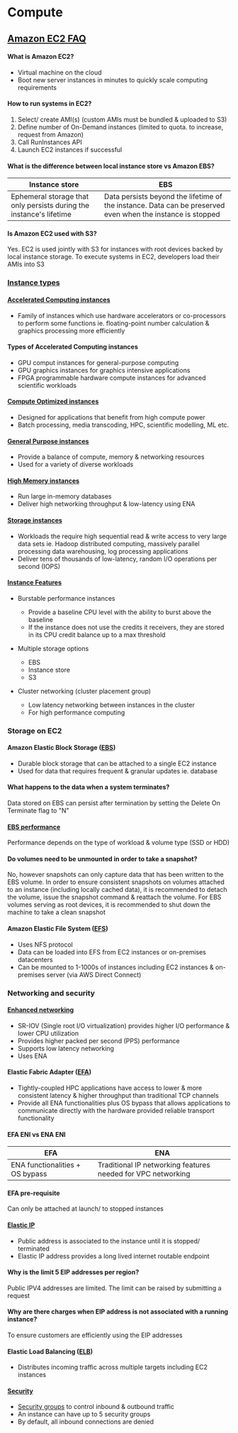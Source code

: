 # Compute

## <a href="https://aws.amazon.com/ec2/faqs/">Amazon EC2 FAQ</a>
#### What is Amazon EC2?
- Virtual machine on the cloud
- Boot new server instances in minutes to quickly scale computing requirements

#### How to run systems in EC2?
1. Select/ create AMI(s) (custom AMIs must be bundled & uploaded to S3)
2. Define number of On-Demand instances (limited to quota. to increase, request from Amazon)
3. Call RunInstances API
4. Launch EC2 instances if successful

#### What is the difference between local instance store vs Amazon EBS?
Instance store | EBS
----|----
Ephemeral storage that only persists during the instance's lifetime | Data persists beyond the lifetime of the instance. Data can be preserved even when the instance is stopped

#### Is Amazon EC2 used with S3?
Yes. EC2 is used jointly with S3 for instances with root devices backed by local instance storage. To execute systems in EC2, developers load their AMIs into S3

### <a href="https://aws.amazon.com/ec2/instance-types/">Instance types</a>
#### <a href="https://aws.amazon.com/ec2/faqs/#Accelerated_Computing_instances">Accelerated Computing instances</a>
- Family of instances which use hardware accelerators or co-processors to perform some functions ie. floating-point number calculation & graphics processing more efficiently

#### Types of Accelerated Computing instances
- GPU comput instances for general-purpose computing
- GPU graphics instances for graphics intensive applications
- FPGA programmable hardware compute instances for advanced scientific workloads

#### <a href="https://aws.amazon.com/ec2/faqs/#Compute_Optimized_instances">Compute Optimized instances</a>
- Designed for applications that benefit from high compute power
- Batch processing, media transcoding, HPC, scientific modelling, ML etc.

#### <a href="https://aws.amazon.com/ec2/faqs/#General_Purpose_instances">General Purpose instances</a>
- Provide a balance of compute, memory & networking resources
- Used for a variety of diverse workloads

#### <a href="https://aws.amazon.com/ec2/faqs/#High_Memory_instances">High Memory instances</a>
- Run large in-memory databases
- Deliver high networking throughput & low-latency using ENA

#### <a href="https://aws.amazon.com/ec2/faqs/#Storage_Optimized_instances">Storage instances</a>
- Workloads the require high sequential read & write access to very large data sets ie. Hadoop distributed computing, massively parallel processing data warehousing, log processing applications
- Deliver tens of thousands of low-latency, random I/O operations per second (IOPS)

#### <a href="https://aws.amazon.com/ec2/instance-types/#Instance_Features">Instance Features</a>
- Burstable performance instances
  - Provide a baseline CPU level with the ability to burst above the baseline
  - If the instance does not use the credits it receivers, they are stored in its CPU credit balance up to a max threshold

- Multiple storage options
  - EBS
  - Instance store
  - S3

- Cluster networking (cluster placement group)
  - Low latency networking between instances in the cluster
  - For high performance computing

### Storage on EC2
#### Amazon Elastic Block Storage (<a href="https://aws.amazon.com/ebs/faqs/">EBS</a>)
- Durable block storage that can be attached to a single EC2 instance
- Used for data that requires frequent & granular updates ie. database

#### What happens to the data when a system terminates?
Data stored on EBS can persist after termination by setting the Delete On Terminate flag to "N"

#### <a href="https://docs.aws.amazon.com/AWSEC2/latest/UserGuide/EBSPerformance.html">EBS performance</a>
Performance depends on the type of workload & volume type (SSD or HDD)

#### Do volumes need to be unmounted in order to take a snapshot?
No, however snapshots can only capture data that has been written to the EBS volume. In order to ensure consistent snapshots on volumes attached to an instance (including locally cached data), it is recommended to detach the volume, issue the snapshot command & reattach the volume. For EBS volumes serving as root devices, it is recommended to shut down the machine to take a clean snapshot

#### Amazon Elastic File System (<a href="https://aws.amazon.com/efs/faq/">EFS</a>)
- Uses NFS protocol
- Data can be loaded into EFS from EC2 instances or on-premises datacenters
- Can be mounted to 1-1000s of instances including EC2 instances & on-premises server (via AWS Direct Connect)

### Networking and security
#### <a href="https://aws.amazon.com/ec2/faqs/#Enhanced_networking">Enhanced networking</a>
- SR-IOV (Single root I/O virtualization) provides higher I/O performance & lower CPU utilization 
- Provides higher packed per second (PPS) performance
- Supports low latency networking
- Uses ENA

#### Elastic Fabric Adapter (<a href="https://aws.amazon.com/ec2/faqs/#Elastic_Fabric_Adapter_.28EFA.29">EFA</a>)
- Tightly-coupled HPC applications have access to lower & more consistent latency & higher throughput than traditional TCP channels
- Provide all ENA functionalities plus OS bypass that allows applications to communicate directly with the hardware provided reliable transport functionality

#### EFA ENI vs ENA ENI
EFA | ENA 
----|----
ENA functionalities + OS bypass | Traditional IP networking features needed for VPC networking

#### EFA pre-requisite
Can only be attached at launch/ to stopped instances

#### <a href="https://aws.amazon.com/ec2/faqs/#Elastic_IP">Elastic IP</a>
- Public address is associated to the instance until it is stopped/ terminated
- Elastic IP address provides a long lived internet routable endpoint

#### Why is the limit 5 EIP addresses per region?
Public IPV4 addresses are limited. The limit can be raised by submitting a request

#### Why are there charges when EIP address is not associated with a running instance?
To ensure customers are efficiently using the EIP addresses

#### Elastic Load Balancing (<a href="https://aws.amazon.com/ec2/faqs/#Elastic_Load_Balancing">ELB</a>)
- Distributes incoming traffic across multiple targets including EC2 instances

#### <a href="https://aws.amazon.com/ec2/faqs/#Security">Security</a>
- <a href="https://docs.aws.amazon.com/vpc/latest/userguide/VPC_SecurityGroups.html">Security groups</a> to control inbound & outbound traffic
- An instance can have up to 5 security groups
- By default, all inbound connections are denied






